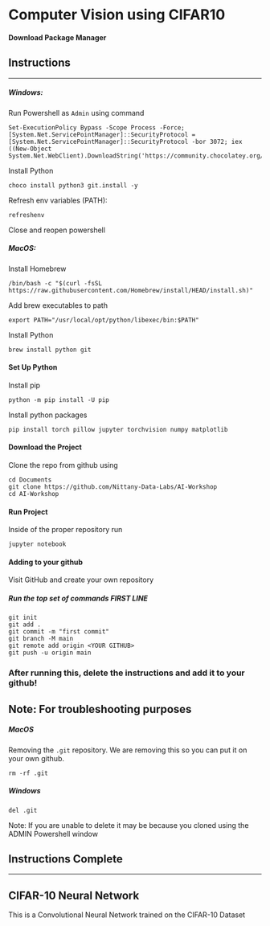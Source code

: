 # Computer Vision using CIFAR10

#### Download Package Manager

## Instructions
-----

##### Windows: 

Run Powershell as `Admin` using command
```
Set-ExecutionPolicy Bypass -Scope Process -Force; [System.Net.ServicePointManager]::SecurityProtocol = [System.Net.ServicePointManager]::SecurityProtocol -bor 3072; iex ((New-Object System.Net.WebClient).DownloadString('https://community.chocolatey.org/install.ps1'))
```

Install Python
```
choco install python3 git.install -y
```

Refresh env variables (PATH):
```
refreshenv
```
Close and reopen powershell

##### MacOS:

Install Homebrew
```
/bin/bash -c "$(curl -fsSL https://raw.githubusercontent.com/Homebrew/install/HEAD/install.sh)"
```

Add brew executables to path
```
export PATH="/usr/local/opt/python/libexec/bin:$PATH"
```

Install Python
```
brew install python git
```

#### Set Up Python

Install pip
```
python -m pip install -U pip
```

Install python packages
```
pip install torch pillow jupyter torchvision numpy matplotlib
```

#### Download the Project
Clone the repo from github using
```
cd Documents
git clone https://github.com/Nittany-Data-Labs/AI-Workshop
cd AI-Workshop
```

#### Run Project
Inside of the proper repository run
```
jupyter notebook
```

#### Adding to your github

Visit GitHub and create your own repository 
##### Run the top set of commands FIRST LINE
```
git init
git add .
git commit -m "first commit"
git branch -M main
git remote add origin <YOUR GITHUB>
git push -u origin main
```

### After running this, delete the instructions and add it to your github!

## Note: For troubleshooting purposes

##### MacOS
Removing the `.git` repository. We are removing this so you can put it on your own github.
```
rm -rf .git
```


##### Windows
```
del .git
```
Note: If you are unable to delete it may be because you cloned using the ADMIN Powershell window


## Instructions Complete
----

## CIFAR-10 Neural Network
This is a Convolutional Neural Network trained on the CIFAR-10 Dataset
